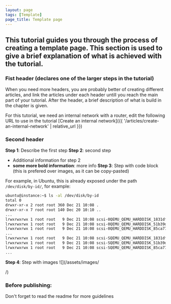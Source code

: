 ```yaml
---
layout: page
tags: [Template]
page_title: Template page
---
```


This tutorial guides you through the process of creating a template page. 
This section is used to give a brief explanation of what is achieved with the tutorial.
---


### Fist header (declares one of the larger steps in the tutorial)
When you need more headers, you are probably better of creating different articles, and link the articles under each header untill you reach the main part of your tutorial.
After the header, a brief description of what is build in the chapter is given. 

For this tutorial, we need an internal network with a router, edit the following URL to use in the tutorial
[Create an internal network]({{ '/articles/create-an-internal-network' | relative_url }})



### Second header
**Step 1**: Describe the first step
**Step 2**: second step
* Additional information for step 2
* **some more bold information**: more info
**Step 3**: Step with code block (this is prefered over images, as it can be copy-pasted)  

For example, in Ubuntu, this is already exposed under the path `/dev/disk/by-id/`, for example:
~~~~~~~~ bash
ubuntu@instance:~$ ls -al /dev/disk/by-id
total 0
drwxr-xr-x 2 root root 360 Dec 21 10:08 .
drwxr-xr-x 7 root root 140 Dec 20 10:10 ..
...
lrwxrwxrwx 1 root root   9 Dec 21 10:08 scsi-0QEMU_QEMU_HARDDISK_1831dfbb-951f-4e73-b -> ../../sdb
lrwxrwxrwx 1 root root   9 Dec 21 10:08 scsi-0QEMU_QEMU_HARDDISK_51b39d45-a8a5-43d7-b -> ../../sdd
lrwxrwxrwx 1 root root   9 Dec 21 10:08 scsi-0QEMU_QEMU_HARDDISK_85ca773c-a78b-415e-b -> ../../sdc
...
lrwxrwxrwx 1 root root   9 Dec 21 10:08 scsi-SQEMU_QEMU_HARDDISK_1831dfbb-951f-4e73-b54d-c493a64a1a32 -> ../../sdb
lrwxrwxrwx 1 root root   9 Dec 21 10:08 scsi-SQEMU_QEMU_HARDDISK_51b39d45-a8a5-43d7-b5f7-7dbf195d4014 -> ../../sdd
lrwxrwxrwx 1 root root   9 Dec 21 10:08 scsi-SQEMU_QEMU_HARDDISK_85ca773c-a78b-415e-b1cd-2c4f1a1d267f -> ../../sdc
...
~~~~~~~~  

**Step 4**: Step with images
![<Image description>](/assets/images/<article name>/<image name>)

### Before publishing:

Don't forget to read the readme for more guidelines

